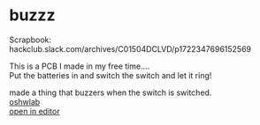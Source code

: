 # buzzz
Scrapbook: hackclub.slack.com/archives/C01504DCLVD/p1722347696152569

This is a PCB I made in my free time.... </br>
Put the batteries in and switch the switch and let it ring!

made a thing that buzzers when the switch is switched.</br>
[oshwlab](https://oshwlab.com/sahilchess09/buzz)</br>
[open in editor](https://easyeda.com/editor#project_id=e7091e5c18124f2d83e522b087dcac58)
